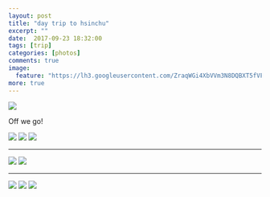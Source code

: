 ```yaml
---
layout: post
title: "day trip to hsinchu"
excerpt: ""
date:  2017-09-23 18:32:00
tags: [trip]
categories: [photos]
comments: true
image:
  feature: "https://lh3.googleusercontent.com/ZraqWGi4XbVVm3N8DQBXT5fVF8vQnSs4zSQbhX5LY3igNdN19SbyALcmm5oz68eB3IQKPLHqjYkjD4DXGsfHAN83vwe5GLxa3AqWZJhQKNQKJlI6uVJeV_wsUTl-a27jDz66XAl7lQufnySrtDH9rTaHKt7c5W5C1x_HRz0w83in050TwnTTjdLbSGxyDIWzNDH2yVhJxnBBo0F-kwCKHWzlsRA29aooCQfFbs1IsHtVP0JhHcKYZuxh69D6OodijpTOmMaSVLjsyy-7o8G3i81nGAsjDyUibVi74fZlMxUFSO98hRr_1MgQLW-rairpq6GyV88oy6rfivUBXwfLzeDTIkt3wpfBYmRkTUk5wY5JG9qLWGJAglNtueJRF8UUeFXwn4HAQtafIqVb_KLfKSC3_WP3eypvAN02T79t-foYGFxIhTP3m6_CnSJssgqZdkjEHnKV0CjlIGmNGqam5qmjsRx8nZzhosXzCH4ld09alCod6Xeahv1U94BmkOCY5IeSq8fgJz8SyQ14lmfgjR6XvnhV5ilfd5HdfP1pjg69vmS_x3LPE9XK0EBSZTCPGksgoMucl3tDiOqH9520mIvTQj-jdMkWB6BMqT_eaNyECQ95b8g15Okj2P8gp5DEeixQJl-bKn49vYeFieYOuAfQCy6ke_O5fqA=w1410-h942-no"
more: true
---
```


<img src="https://lh3.googleusercontent.com/yLhD5ETlXYaExL5mArUsnHZ7kvpQeY4RFOQI7mm78b_vuUhkyTdJ9NXrO-7vPuD2O4WRkhvywkyunOSMIPxtlkzVnLrMMy46dDyl-b9RrUMM9DM0NkpA57UEOxHlt9Yv_82qLLTb9eQCuG6gTJoQo7l3qd6lWL0Y0QNXeaaouRahuvnefn5bzU6R8btc_G59rt9AS-14bKf_pdjp_jZPx2EWf6ctw7QHVQI_xhGBszb0ceMKImrFY4U33sJTYQ5xgvlO_Z2hNVzxjDJ-LfSqGFIdLDs47cv5Ys1t1aDHG8oCGQGWs06xJaTkVLMlu7U63cLjDj8yRtwXiyXy1hRwJ0DRmT_p30Bg-tZjQUeeCXjvDrfNIZBQsKDsLwc5VW5752V1PrVElWSXGXHVNfnRTn9YQDm2Bt6A1IYT0uP4pDZ7kjE80lkAuofNziWlKXkXYKfZHWTtQ8wNqBKE4yJRyWg4fJQfJE2e6bzs25uaNn6ENgooWfig-xfZ-LjMDp_zcaAKFLXjStwagVuYseSPV-D8mjHyr8NuAkg7Y7GSkf4N_m_cMh38lxvHRJeKl-hZdfN2VGiMCc0WNZKySGMC-rFWHDWyp03dC4GcK-j8qA=w1410-h942-no">

Off we go!

<img src="https://lh3.googleusercontent.com/R0TKincEj00W0zOlTOcywXGZM3NBl4rYLqYs5mcKvjUmERxqLi1s_3aCIzGuWQGo7k7BOHFhM5zDVeLDMgVu3lix34F9pWiqN0y9BVR-eXbORO5xOpSi70ciKIyQMYYNIgIv7SDCE7HbjtakG8fUG3sbxrDVazyEBNqL1rgzNeTiT46d5IWBl-7OOjd1QMS5yIEg_2bbDfjEokoNCNiAyfs_ULYKNkASdjZ5PrvOYV_wLJGZbFaVwcFnbYVEYEInKg4gC7WVg9yieBFXfm7SUVU7PIYTe0gbXTr3Y_IiZh-uIuLLg-zdknpsmyPMSH1C3F7Kkvob6FFNQasxovlaUq9KGjI2pZ1wN04AAHNoxQN8xE74Kxsif8W3nGcRXGa1AKXqGwbsJd1ZGeAT4RpQOPudWgm6ocL2tW9Wa22Zh0YyzIe2YeBHFMU7mT8sxA-n1sVxQNewupTzycqxR-L-V7h0wjE0veEAW4rGu-QazqM_hJbyAMbVqbFGbPJnlF5nn8YiRlknPcmVYW14EHm57yDvDg5BcyZ6SJYLF-O0fNR4JjwE54Lq6ioh_kCaL9Vh3zn7vwXXcvSpwrL2ftZY5WmNHaN7cV5-2dxT0Pr19Q=w1410-h942-no">

<img src="https://lh3.googleusercontent.com/4L_cNzFSOm2bn7XOaGcPjMvA44Lj_ZUhR3os-kbDE4ZYKkYeVgAUnEqtK1jce7k5qntftW_4XyCLF3uoLCf6FE4PB3ur_JocRqYTeh9nzjgf15nLXDDhxBHPdPMV30IfVD-f0C3461hMU7jRDOuHmy4q5oHzdcQZLeVq8CMh3hKNPOwD76pdW9Yg-79OzObSAaGrLRhIjFu-PI5Tzs-r-4L2upp8r6JcESobsz3OAhJoBIbHCz0txpkZ0QwDTvGKKW5QXF7HwzQ9rlC_Y-FJNEVRz-g_lYj0pfwD5jL54d02TDoxILGQno-vqKKH32bGoa85T-AH_lvpA3VneaKv3_9cSc9-DDH6K5mmUAnv7pjJKQyk2DiiltQGyO158YxTMF0XBkB2tW8W25W72C5Y4H_2mX4MDIijRcALoCA6jHaxo_BtTLWUkV_4TEtSpPVnjF2hdgguDututWyXPCYEzIMlCcxXyUF6rM-PJ1oNhCNG3Edu5CpCEcZ1pyoBmUssmHwmpRwDvftdqEEn4_1nxQtS8fUbYXELp_KTUC4_199WvEVrQr3vucSrmrMQ5Ji2qcZRZJW4TGhrMHzJkKD1V16asYqsYvi4QBziMdWXpw=w1410-h942-no"> 

<img src="https://lh3.googleusercontent.com/IUl-URtitMC-3LJ5KDCeQs4kcwxYmgNIowwqvmuDlJMBdrIESf-AX3AseohzLP4ACfYB-YYCvVbjo6DaAws55BDQ_O5wg2pkuPQytBU4HeijigB_x9eZicRAEA061tkZF2AjC_chaJkiiBpgNx79aFll_VUuTWYGZjPIXp15bAYuWAtKFwivdT7eYO0_LU9SQEChJOzTCVHfzajMAofDaOnTSrj4RH0hgJqQO5G8OVxyzVnYS9vLoFDPPbAWKqYUNa17OpRPZopLmbnT_cWQYOS828razZZ221sKCJSvOJyuoUP2bgFJuZ_EdFHlTccGu4Rx8NGhP87Q-bpwhb8M9AsUg1yLcjvwTT-pt0UR__CqoO4EsJ18j7No3Zhb-2VqTLFXC1eeEoFqP7zN7MhiIddZ0otQKtlUiXwziGWH8Dt3FQmKJ0uXjqK89z9pAeabnaM5GyKY2Q9cuE46r3AB46_FhlXd_irCW43luOCZjHsbC1sj0IwuvR6xJ3GWnO55JxnFblogn7ScbQnW0tNvrIIxYYFDdUaZUvDYw_ocrolHv3V68E0lxLQWrRlc8BlzAuKj9qp-mMz5F6QPm80xQF_40y6bMOEXuzD1swpaOw=w1410-h942-no">

---

<img src="https://lh3.googleusercontent.com/ghcIby5dvjbFKauv6sMnuN9iLHVzDeRMtqq3roxKzBiGDOJgTITkljUIEyFzmH0pjnHdhK9G87qbeyI6pAcyPJGrHYFpS-8l61dKBMdPvl_mBetXjF7qILs0eUVMKAOnAmpXlsXVSD3C_FObD2Wbda7GjPw9d9ZGIlUapguA4sBmiAoxv2QW55WEokU2TN9r_dijeT1O8kcLBPi4mtB9mKOPJgbd2sT-UOg0zqjTPLZNrZ9WqWOOMxFSuaGmi7SgzI_YUQDUllDRB1SQpHKqnhPZdRAI1rdriQtieQX3Db47E3awViaHjJL-2p3Zg8fss5rR0CH0HLf_p45b5YoEroO0I38KEtkRKUGHfB6kkbFvNmjUc9NihVK1dQm-JXrPvJzSyDuJOqYZDbRzO42YUCQC_FdNuq3TEJub0FY4kywQcesjXB2werQPwYYcWpsg7p4I_MYzNG-aiookbxkBkh8_7W1BC0SOlor6c6HYjDI021M4HS91kE19Qb8v5d9YZKm3kKWPdHXoIJOCjV7QGYkMJwFe9rtFs9WjoDLOWRHSCQ_7Sma7zjtplcqsnKaVAsBpHpZsC50jyiPLdYLxWWUXy5TWn4ZXeyHljX6yaA=w1410-h942-no">

<img src="https://lh3.googleusercontent.com/x7zNOydhquTGk7lZ2TE9xQMXyEQtkwTU3785zhh-n6Jr2x3_b29DfKdK08ma2YeAMfZTYzL5t_3GZA0cBwA3hkZWRRr7FO3qamfB_BOHaoRzVtOf64fNzgW4JrwpztHXt-eX1_TIGVjfh8RHY_eB3m3IVbvRJ_XV_QGV3VxiaPrQPw1aU4EBdmvHz1Wsp3G3G7QwY6kZ8y0Ee1XIaQ4BFiXgGcnpas_rZ1KTPnhDz7tNQGyI1dWS_4T26mHjM0SBE8X1jZ4c7M45pKeRIEn_k77mSt7Jthm1DbsOyK0E1QsphvD5EFZC64CCTRjEYA2IA1laEzM4gdmRbocGVHoczXzl9kGUc0KLCcyJR22-XOcFAkMHmwcqHCt_ZxMqJsZg4Aw8lJZzkaDUMHgt6h15OBStXmE_m4eoWHSmmLeM-Yo3oLsYeWIeofHOGYdGrvctWIpQJ6GtBEpLrV9WpfnR764ACg3FCLasTcXG9_x-2eXZDmce7qZ7WF0CaScVIO1W-qYfDhfUYD_-Rl-pL2bg_VmJWnozGaPnAg9kNugFK24k_qoXeBovYTgI7uccjH-pbDTqotFKTooWiew79E9XsLczeWxiFRIA4rNc7bD8ZA=w1014-h1520-no">

---
<img src="https://lh3.googleusercontent.com/4KXezOgjzcIoy6zyW-rF3NJs0daZu8_-xBIkK9ldpew33T9ni3EpVVIXHq7-xLVDBHc5lhxs3aiN57oapMXbrA96IQZ3cqdTJdOnNN0I4hgJiOllmOp6xWLLZFm6nIYSU35gpTiHKcgb8pbCIqUW8E2aHX-VDsZJLbXrYGetcA6Is_utlyJAd0OtAVRxgL9xwm5w2yAlLOJgoLekKmt3WkOI_RfSbhs0-33Wv2FxLJ9Xqfd9tBtkEq7W70C-EsYCvcrMvhW9W-f6rNVEqC-ysx2HNzI7HeRc69f2pUqOL5YUfjKngHirxffZ2Hqs4DVnplym81VtkagMp1HRm09yEdma3pDEIdy-tJG2p4wltpknmYgVNJMN2ZD1pmgsP1s7ktj7re_9Oc5KG-ulAitnT97iXc8R5QsRfznJ7DboVBVTpB3d7nn465cXR7_xahehJLCcPlmz8ACOqeqsKpXpv8Ecg4B2c-KcOFnPLie013-Pbda4Ul6JKVVGsQZPSbPT0z_qPPwYDdlssLgbi1Y4RqFc1A9hjxjKNrIWXV8wye3WGjTmTdlHMY88UxPiOajSWhcDbbZD26BbppgDJgeQVP0zQPflYppQr0UrnLaEVw=w1410-h942-no">

<img src="https://lh3.googleusercontent.com/ObDq0qAI0g-f0qurmqXOIicKRbl9c5xQbykCkAus77KJbLhZUpB4oElXHZ_elvCQCqqTg7DnuWlbxXYzpZaM4vMVhgrlJFsRJR0P2KCOxxMqRfjq4HYzOtUW_awHBCN0HCjRTncj_SQvFdb_OahwUVIQbXx9BRWMwp3GbuEE-mtUovN5wT21XGTwI54kmYSPTBKUPFpq1rpZj1kTuWJ0UdbTk8i0N3jS3geDZWYHqBAsLIDbJvvlMkhFHqbA33kjgZcFZFKtjRj7MyK7cQe7U2LF3yOz0dgA_Qn46FMdWD-LEQTjVCaBUay3-YYk597T8vg_s5uMjZmpj2u8alM5DZY3JEBPEIlAPfCyii-Br4hFG84JpSFm4zb1R5L89YPUr1dsITQYnmZuqnESDYS7GRa10JtMvO8qxbZxNGatKt2wwM1DkuduGJq7NDdPrCwY0rKbmpHHpFtUorYEn1dCB0V8NjORo0dzsAS221J6U0lzzPr34IPADpDI0xSK59hxlOM5raExRyujsCXVQAQBVPshjjXh1nucHKRxyI0D-RMUtmHvBI8RB1zA_UwuqWQHyD_m2Gz8lyzliYKtpI_xwwyfklRYBmTK5BkC4VC0hw=w1408-h940-no">


<img src="https://lh3.googleusercontent.com/ORnr1UaG9J4UCLpgOl03T5LLwTE0GIpQl5Vg86_NlehaczY9aznAgJDxGD1gACbtanDUd2tWT8OTk4aZWfZ2PiO-Wr3VSEtGj82vppf_IOeyLFuOeN6kVAu7N0pgtcC1RuwEykpNOzNMW2GrQDkw1YSY8kWLgtGb1v1fAUyvgxZP7GCkX8Wpis2LFv99xbieY9c_fViuwZ3jtq5JjGw8FuusDTIZ2Td5YXfI8bqM3_z0ZvWrkmzCmWR9jK_FGDOPysEtjnZiZ5MG3TCWztXXPW53C6ScbBY4gnNhrgQp4pEtMsXIhvWvZ7ucRY9rc6ihiFUq3zQioQvcClHxp5hWb55XnY1Sk3JExpa9eY-4X8KfWQvo2GFR-B_H3aFwpdYAzF6LjHQV5Rp6gpXVFgmA8r6tCP0hb4vHqKVmXUm8JBANHkT3CkN8kpUM_n6kUOphLBwiirdD48duwROUbMrY5qGQFzhUZoLnnBJslFbbzNWD1nbvuiZ836WNDEuTFexrRH4I2Zvf_E12e4ZhBVuuP1GaR7kebyK_gA8h2mZmKF_rPB85NRpS1MII5szZ7NExBeoUdShoZ6fDxA2areDrRKEDZrIrv4_ECyLkzdm9eg=w1410-h942-no">




